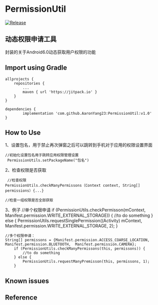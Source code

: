 # PermissionUtil
[![Release](https://img.shields.io/github/release/AaronYang23/PermissionUtil.svg?style=flat)](https://jitpack.io/#AaronYang23/PermissionUtil)

动态权限申请工具
--

封装的关于Android6.0动态获取用户权限的功能


## Import using Gradle 

	allprojects {
		repositories {
			...
			maven { url 'https://jitpack.io' }
		}
	}
  
  	dependencies {
	        implementation 'com.github.AaronYang23:PermissionUtil:v1.0'
	}
  
  
  
## How to Use
1、设置包名，用于禁止再次弹窗之后可以跳转到手机对于应用的权限设置界面

  	//初始化设置包名用于跳转应用权限管理设置
  	 PermissionUtils.setPackageName("包名") 
	 
2、检查权限是否获取

  	 //检查权限
   	PermissionUtils.checkManyPermissons（Context context, String[] permissions）{...}
	
	//检查一组权限是否全部获取
	

3、例子
   	//单个权限申请
   	if (PermissionUtils.checkPermisson(mContext, Manifest.permission.WRITE_EXTERNAL_STORAGE)) {
            //to do something
        } else {
            PermissionUtils.requestSinglePermission((Activity) mContext, Manifest.permission.WRITE_EXTERNAL_STORAGE, 2);
        }
	
   
  	//多个权限申请：
	String[] permissons = {Manifest.permission.ACCESS_COARSE_LOCATION, Manifest.permission.BLUETOOTH,  Manifest.permission.CAMERA};
        if (PermissionUtils.checkManyPermissons(this, permissons)) {
            //to do something
        } else {
            PermissionUtils.requestManyPremisson(this, permissons, 1);
        }
	

## Known issues


## Reference



